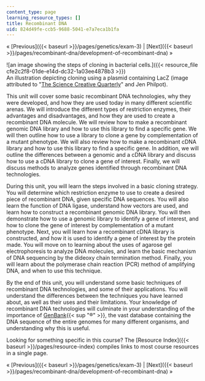 ```yaml
---
content_type: page
learning_resource_types: []
title: Recombinant DNA
uid: 824d49fe-ccb5-9688-5041-e7a7eca1b1fa
---
```


« [Previous]({{< baseurl >}}/pages/genetics/exam-3) | [Next]({{< baseurl >}}/pages/recombinant-dna/development-of-recombinant-dna) »

![an image showing the steps of cloning in bacterial cells.]({{< resource_file cfe2c2f8-01de-e14d-dc32-1a03ee4878b3 >}})  
An illustration depicting cloning using a plasmid containing LacZ (image attributed to "[The Science Creative Quarterly](http://www.scq.ubc.ca/)" and Jen Philpot).

This unit will cover some basic recombinant DNA technologies, why they were developed, and how they are used today in many different scientific arenas. We will introduce the different types of restriction enzymes, their advantages and disadvantages, and how they are used to create a recombinant DNA molecule. We will review how to make a recombinant genomic DNA library and how to use this library to find a specific gene. We will then outline how to use a library to clone a gene by complementation of a mutant phenotype. We will also review how to make a recombinant cDNA library and how to use this library to find a specific gene. In addition, we will outline the differences between a genomic and a cDNA library and discuss how to use a cDNA library to clone a gene of interest. Finally, we will discuss methods to analyze genes identified through recombinant DNA technologies.

During this unit, you will learn the steps involved in a basic cloning strategy. You will determine which restriction enzyme to use to create a desired piece of recombinant DNA, given specific DNA sequences. You will also learn the function of DNA ligase, understand how vectors are used, and learn how to construct a recombinant genomic DNA library. You will then demonstrate how to use a genomic library to identify a gene of interest, and how to clone the gene of interest by complementation of a mutant phenotype. Next, you will learn how a recombinant cDNA library is constructed, and how it is used to identify a gene of interest by the protein made. You will move on to learning about the uses of agarose gel electrophoresis to analyze DNA molecules, and learn the basic mechanism of DNA sequencing by the dideoxy chain termination method. Finally, you will learn about the polymerase chain reaction (PCR) method of amplifying DNA, and when to use this technique.

By the end of this unit, you will understand some basic techniques of recombinant DNA technologies, and some of their applications. You will understand the differences between the techniques you have learned about, as well as their uses and their limitations. Your knowledge of recombinant DNA technologies will culminate in your understanding of the importance of [GenBank](http://www.ncbi.nlm.nih.gov/genbank/){{< sup "®" >}}, the vast database containing the DNA sequence of the entire genomes for many different organisms, and understanding why this is useful.

Looking for something specific in this course? The [Resource Index]({{< baseurl >}}/pages/resource-index) compiles links to most course resources in a single page.

« [Previous]({{< baseurl >}}/pages/genetics/exam-3) | [Next]({{< baseurl >}}/pages/recombinant-dna/development-of-recombinant-dna) »